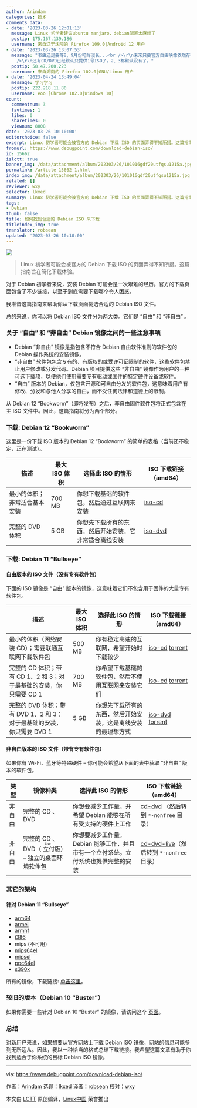```yaml
---
author: Arindam
categories: 技术
comments_data:
- date: '2023-03-26 12:01:13'
  message: Linux 初学者建议ubuntu manjaro，debian配置太麻烦了
  postip: 175.167.139.186
  username: 来自辽宁沈阳的 Firefox 109.0|Android 12 用户
- date: '2023-03-26 13:07:53'
  message: "书虫还是要等8、9月份吧好漫长...<br />\r\n未来只要官方自由映像依然存在，即便不是作为主ISO而是作为备用下载，咱也是可以接受的。<br
    />\r\n还有CD/DVD已经默认只提供1号ISO了，2、3都默认没有了。"
  postip: 58.47.200.223
  username: 来自湖南的 Firefox 102.0|GNU/Linux 用户
- date: '2023-04-24 13:49:04'
  message: 学习学习
  postip: 222.218.11.80
  username: eoo [Chrome 102.0|Windows 10]
count:
  commentnum: 3
  favtimes: 1
  likes: 0
  sharetimes: 0
  viewnum: 8008
date: '2023-03-26 10:10:00'
editorchoice: false
excerpt: Linux 初学者可能会被官方的 Debian 下载 ISO 的页面弄得不知所措。这篇指南旨在简化下载体验。
fromurl: https://www.debugpoint.com/download-debian-iso/
id: 15662
islctt: true
banner_img: /data/attachment/album/202303/26/101016gdf20utfqsu1215a.jpg
permalink: /article-15662-1.html
index_img: /data/attachment/album/202303/26/101016gdf20utfqsu1215a.jpg.thumb.jpg
related: []
reviewer: wxy
selector: lkxed
summary: Linux 初学者可能会被官方的 Debian 下载 ISO 的页面弄得不知所措。这篇指南旨在简化下载体验。
tags:
- Debian
thumb: false
title: 如何找到合适的 Debian ISO 来下载
titleindex_img: true
translator: robsean
updated: '2023-03-26 10:10:00'
---
```


![](/data/attachment/album/202303/26/101016gdf20utfqsu1215a.jpg)



> 
> Linux 初学者可能会被官方的 Debian 下载 ISO 的页面弄得不知所措。这篇指南旨在简化下载体验。
> 
> 
> 


对于 Debian 初学者来说，安装 Debian 可能会是一次艰难的经历。官方的下载页面包含了不少链接，以至于到底需要下载哪个令人困惑。


我准备这篇指南来帮助你从下载页面挑选合适的 Debian ISO 文件。


总的来说，你可以将 Debian ISO 文件分为两大类。它们是 “自由” 和 “非自由” 。


### 关于 “自由” 和 “非自由” Debian 镜像之间的一些注意事项


* Debian “非自由” 镜像是指包含不符合 Debian 自由软件准则的软件包的 Debian 操作系统的安装镜像。
* “非自由” 软件包包含专有的、有版权的或受许可证限制的软件，这些软件包禁止用户修改或分发代码。Debian 项目提供这些 “非自由” 镜像作为用户的一种可选下载项，以便他们使用需要专有驱动或固件的特定硬件设备或软件。
* “自由” 版本的 Debian，仅包含开源和可自由分发的软件包，这意味着用户有修改、分发和与他人分享的自由，而不受任何法律和道德上的限制。


从 Debian 12 “Bookworm”（即将发布）之后，非自由固件软件包将正式包含在主 ISO 文件中。因此，这篇指南将分为两个部分。


### 下载: Debian 12 “Bookworm”


这里是一份下载 ISO 版本的 Debian 12 “Bookworm” 的简单的表格（当前还不稳定，正在测试）。




| 描述 | 最大 ISO 体积 | **选择此 ISO 的情形** | ISO 下载链接（amd64） |
| --- | --- | --- | --- |
| 最小的体积；非常适合基本安装 | 700 MB | 你想下载基础的软件包，然后通过互联网来安装 | [iso-cd](https://cdimage.debian.org/cdimage/bookworm_di_alpha2/amd64/iso-cd/) |
| 完整的 DVD 体积 | 5 GB | 你想先下载所有的东西，然后开始安装，它非常适合离线安装 | [iso-dvd](https://cdimage.debian.org/cdimage/bookworm_di_alpha2/amd64/iso-dvd/) |


### 下载: Debian 11 “Bullseye”


#### 自由版本的 ISO 文件（没有专有软件包）


下面的 ISO 镜像是 “自由” 版本的镜像，这意味着它们不包含用于固件的大量专有软件包。




| 描述 | 最大 ISO 体积 | **选择此 ISO 的情形** | ISO 下载链接（amd64） |
| --- | --- | --- | --- |
| 最小的体积（网络安装 CD）；需要联通互联网下载软件包 | 500 MB | 你有稳定高速的互联网，希望开始时下载较少 | [iso-cd](https://cdimage.debian.org/cdimage/release/current/amd64/iso-cd/) [torrent](https://cdimage.debian.org/cdimage/release/current/amd64/bt-cd/) |
| 完整的 CD 体积；带有 CD 1、2 和 3；对于最基础的安装，你只需要 CD 1 | 700 MB | 你希望下载基础的软件包，然后不使用互联网来安装它们 | [iso-cd](https://cdimage.debian.org/debian-cd/current/amd64/iso-cd/) [torrent](https://cdimage.debian.org/debian-cd/current/amd64/bt-cd/) |
| 完整的 DVD 体积；带有 DVD 1、2 和 3；对于最基础的安装，你只需要 DVD 1 | 5 GB | 你想先下载所有的东西，然后开始安装，这是离线安装的最理想方式 | [iso-dvd](https://cdimage.debian.org/cdimage/release/current/amd64/iso-dvd/) [torrent](https://cdimage.debian.org/cdimage/release/current/amd64/bt-dvd/) |


#### 非自由版本的 ISO 文件（带有专有软件包）


如果你有 Wi-Fi、蓝牙等特殊硬件 – 你可能会希望从下面的表中获取 “非自由” 版本的软件包。




| 类型 | 镜像种类 | **选择此 ISO 的情形** | ISO 下载链接（amd64） |
| --- | --- | --- | --- |
| 非自由 | 完整的 CD 、DVD | 你想要减少工作量，并希望 Debian 能够在所有受支持的硬件上工作 | [cd-dvd](https://cdimage.debian.org/cdimage/unofficial/non-free/cd-including-firmware/) （然后转到 `*-nonfree` 目录） |
| 非自由 | 完整的 CD 、DVD（<ruby> 立付 <rt>  Live </rt></ruby>版） – 独立的桌面环境软件包 | 你想要减少工作量，Debian 能够工作，并且带有一个立付系统。立付系统也提供完整的安装 | [cd-dvd-live](https://cdimage.debian.org/cdimage/unofficial/non-free/cd-including-firmware/)（然后转到 `*-nonfree` 目录） |


### 其它的架构


#### 针对 Debian 11 “Bullseye”


* [arm64](http://ftp.debian.org/debian/dists/bullseye/main/installer-arm64/current/images/)
* [armel](http://ftp.debian.org/debian/dists/bullseye/main/installer-armel/current/images/)
* [armhf](http://ftp.debian.org/debian/dists/bullseye/main/installer-armhf/current/images/)
* [i386](http://ftp.debian.org/debian/dists/bullseye/main/installer-i386/current/images/)
* mips (不可用)
* [mips64el](http://ftp.debian.org/debian/dists/buster/main/installer-mips64el/current/images/)
* [mipsel](http://ftp.debian.org/debian/dists/bullseye/main/installer-mipsel/current/images/)
* [ppc64el](http://ftp.debian.org/debian/dists/bullseye/main/installer-ppc64el/current/images/)
* [s390x](http://ftp.debian.org/debian/dists/bullseye/main/installer-s390x/current/images/)


所有的镜像，下载链接: [单击这里](https://cdimage.debian.org/cdimage/)。


### 较旧的版本（Debian 10 “Buster”）


如果你需要一些针对 Debian 10 “Buster” 的镜像，请访问这个 [页面](https://www.debian.org/releases/buster/debian-installer/)。


### 总结


对新用户来说，如果想要从官方网站上下载 Debian ISO 镜像，网站的信息可能多到无所适从。因此，我以一种恰当的格式总结下载链接。我希望这篇文章有助于你找到适合于你系统的目标 Debian ISO 镜像。




---


via: <https://www.debugpoint.com/download-debian-iso/>


作者：[Arindam](https://www.debugpoint.com/author/admin1/) 选题：[lkxed](https://github.com/lkxed/) 译者：[robsean](https://github.com/robsean) 校对：[wxy](https://github.com/wxy)


本文由 [LCTT](https://github.com/LCTT/TranslateProject) 原创编译，[Linux中国](https://linux.cn/) 荣誉推出